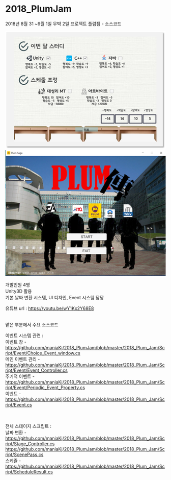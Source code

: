 # 2018_PlumJam
2018년 8월 31 ~9월 1일 무박 2일 프로젝트 플럼잼 - 소스코드

![alt text](https://github.com/maniaKj/2018_PlumJam/blob/master/plumjam-1.png)
![alt text](https://github.com/maniaKj/2018_PlumJam/blob/master/plumjam-2.png)

개발인원 4명<br>
Unity3D 활용<br>
기본 날짜 변환 시스템, UI 디자인, Event 시스템 담당<br>

유튜브 url : https://youtu.be/wY1Kx2Y68E8<br><br>

맡은 부분에서 주요 소스코드

이벤트 시스템 관련 :<br>
이벤트 창 - https://github.com/maniaKj/2018_PlumJam/blob/master/2018_Plum_Jam/Script/Event/Choice_Event_window.cs<br>
메인 이벤트 관리 - https://github.com/maniaKj/2018_PlumJam/blob/master/2018_Plum_Jam/Script/Event/Event_Controller.cs<br>
주기적 이벤트 - https://github.com/maniaKj/2018_PlumJam/blob/master/2018_Plum_Jam/Script/Event/Periodic_Event_Property.cs<br>
이벤트 - https://github.com/maniaKj/2018_PlumJam/blob/master/2018_Plum_Jam/Script/Event.cs<br><br><br>


전체 스테이지 스크립트 : <br>
날짜 변환 - https://github.com/maniaKj/2018_PlumJam/blob/master/2018_Plum_Jam/Script/Stage_Controller.cs<br>
https://github.com/maniaKj/2018_PlumJam/blob/master/2018_Plum_Jam/Script/ScenePass.cs<br>
스케쥴 - https://github.com/maniaKj/2018_PlumJam/blob/master/2018_Plum_Jam/Script/ScheduleResult.cs<br>
